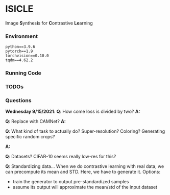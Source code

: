 # ISICLE
**I**mage **S**ynthes**i**s for **C**ontrastive **Le**arning

### Environment
```
python==3.9.6
pytorch==1.9
torchvision==0.10.0
tqdm==4.62.2
```

### Running Code


### TODOs


### Questions

**Wednesday 9/15/2021**:
**Q**: How come loss is divided by two?
**A:**

**Q**: Replace with CAMNet?
**A:**

**Q**: What kind of task to actually do? Super-resolution? Coloring? Generating specific random crops?


**A:**

**Q**: Datasets? CIFAR-10 seems really low-res for this?

**Q**: Standardizing data... When we do contrastive learning with real data, we can precompute its mean and STD. Here, we have to generate it. Options:
 - train the generator to output pre-standardized samples
 - assume its output will approximate the mean/std of the input dataset
